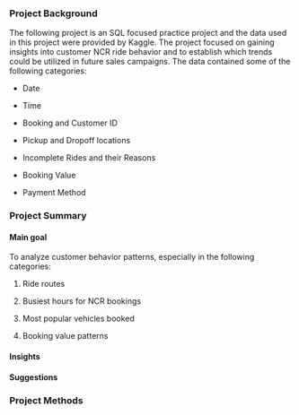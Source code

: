 

### Project Background

The following project is an SQL focused practice project and the data
used in this project were provided by Kaggle. The project focused on
gaining insights into customer NCR ride behavior and to establish which
trends could be utilized in future sales campaigns. The data contained
some of the following categories:

- Date

- Time

- Booking and Customer ID

- Pickup and Dropoff locations

- Incomplete Rides and their Reasons

- Booking Value

- Payment Method

### Project Summary

#### **Main goal**

To analyze customer behavior patterns, especially in the following
categories:

1.  Ride routes

2.  Busiest hours for NCR bookings

3.  Most popular vehicles booked

4.  Booking value patterns

#### **Insights**

#### **Suggestions**

### Project Methods
